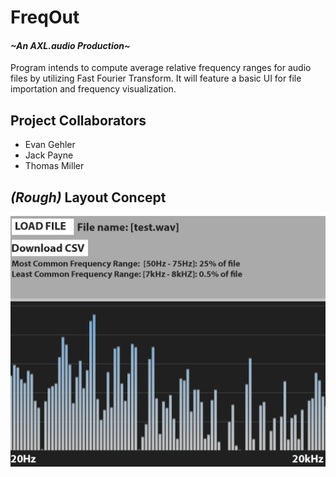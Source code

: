 # FreqOut
#### *~An AXL.audio Production~*

Program intends to compute average relative frequency ranges for audio files by utilizing Fast Fourier Transform. It will feature a basic UI for file importation and frequency visualization.

**Project Collaborators**
---
- Evan Gehler
- Jack Payne
- Thomas Miller

***(Rough)* Layout Concept**
---
![alt text](images/layout_concept.png)
